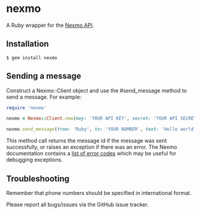 nexmo
=====


A Ruby wrapper for the [Nexmo API](https://www.nexmo.com/documentation/api/index.html).


Installation
------------

    $ gem install nexmo


Sending a message
-----------------

Construct a Nexmo::Client object and use the #send_message method to
send a message. For example:

```ruby
require 'nexmo'

nexmo = Nexmo::Client.new(key: 'YOUR API KEY', secret: 'YOUR API SECRET')

nexmo.send_message(from: 'Ruby', to: 'YOUR NUMBER', text: 'Hello world')
```

This method call returns the message id if the message was sent successfully,
or raises an exception if there was an error. The Nexmo documentation contains
a [list of error codes](https://docs.nexmo.com/index.php/sms-api/send-message#response_code)
which may be useful for debugging exceptions.


Troubleshooting
---------------

Remember that phone numbers should be specified in international format.

Please report all bugs/issues via the GitHub issue tracker.
